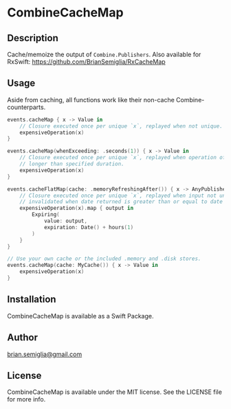 # CombineCacheMap

## Description

Cache/memoize the output of `Combine.Publishers`. Also available for RxSwift: https://github.com/BrianSemiglia/RxCacheMap

## Usage

Aside from caching, all functions work like their non-cache Combine-counterparts.

```swift
events.cacheMap { x -> Value in
    // Closure executed once per unique `x`, replayed when not unique.
    expensiveOperation(x)
}

events.cacheMap(whenExceeding: .seconds(1)) { x -> Value in
    // Closure executed once per unique `x`, replayed when operation of unique value took 
    // longer than specified duration.
    expensiveOperation(x)
}

events.cacheFlatMap(cache: .memoryRefreshingAfter()) { x -> AnyPublisher<Expiring<Value>, Failure> in
    // Closure executed once per unique `x`, replayed when input not unique. Cache 
    // invalidated when date returned is greater than or equal to date of map execution.
    expensiveOperation(x).map { output in 
        Expiring(
            value: output,
            expiration: Date() + hours(1)
        )
    }
}

// Use your own cache or the included .memory and .disk stores.
events.cacheMap(cache: MyCache()) { x -> Value in
    expensiveOperation(x)
}
```

## Installation

CombineCacheMap is available as a Swift Package.

## Author

brian.semiglia@gmail.com

## License

CombineCacheMap is available under the MIT license. See the LICENSE file for more info.
